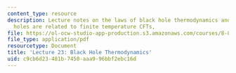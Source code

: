 ```yaml
---
content_type: resource
description: Lecture notes on the laws of black hole thermodynamics and how AdS black
  holes are related to finite temperature CFTs,
file: https://ol-ocw-studio-app-production.s3.amazonaws.com/courses/8-821-string-theory-fall-2008/c9cb6d23481b7450aaa996bbf2ebc16d_lecture23.pdf
file_type: application/pdf
resourcetype: Document
title: 'Lecture 23: Black Hole Thermodynamics'
uid: c9cb6d23-481b-7450-aaa9-96bbf2ebc16d
---
```

